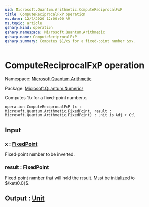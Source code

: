 ```yaml
---
uid: Microsoft.Quantum.Arithmetic.ComputeReciprocalFxP
title: ComputeReciprocalFxP operation
ms.date: 12/7/2020 12:00:00 AM
ms.topic: article
qsharp.kind: operation
qsharp.namespace: Microsoft.Quantum.Arithmetic
qsharp.name: ComputeReciprocalFxP
qsharp.summary: Computes $1/x$ for a fixed-point number $x$.
---
```


# ComputeReciprocalFxP operation

Namespace: [Microsoft.Quantum.Arithmetic](xref:Microsoft.Quantum.Arithmetic)

Package: [Microsoft.Quantum.Numerics](https://nuget.org/packages/Microsoft.Quantum.Numerics)


Computes $1/x$ for a fixed-point number $x$.

```qsharp
operation ComputeReciprocalFxP (x : Microsoft.Quantum.Arithmetic.FixedPoint, result : Microsoft.Quantum.Arithmetic.FixedPoint) : Unit is Adj + Ctl
```


## Input

### x : [FixedPoint](xref:Microsoft.Quantum.Arithmetic.FixedPoint)

Fixed-point number to be inverted.


### result : [FixedPoint](xref:Microsoft.Quantum.Arithmetic.FixedPoint)

Fixed-point number that will hold the result. Must be initialized to $\ket{0.0}$.



## Output : [Unit](xref:microsoft.quantum.lang-ref.unit)

